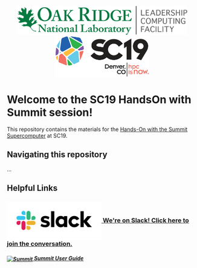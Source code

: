 <p align="center">
  <img src="./images/olcf_logo.png" width="450" alt="Oak Ridge Leadership Computing Facility"/><br>
  <img src="./images/SC19-color-hor.png" width="250" alt="SC19"/>
</p>


# Welcome to the SC19 HandsOn with Summit session!

This repository contains the materials for the [Hands-On with the Summit Supercomputer](https://sc19.supercomputing.org/presentation/?id=pec111&sess=sess412) at SC19.


## Navigating this repository
...



## Helpful Links

### [<img src="./images/Slack_RGB.png" width="250" valign="middle" alt="Slack"/> We're on Slack! Click here to join the conversation.](https://join.slack.com/t/sc19summithandson/shared_invite/enQtODE3NDE0ODc2ODIzLTRlYjI0YjlkMDE2MDMzMDY5ODg3NWVjZDYxMWE5YWMwZmUyYjZkZTY3MWZiYWI3OGRmNWNlOTk0Njc1ZGNjZTI) 

##### [<img src="https://users.nccs.gov/~jackm/summit-slack-icon.png" width="50" valign="middle" alt="Summit"/> Summit User Guide](https://docs.olcf.ornl.gov/systems/summit_user_guide.html)
